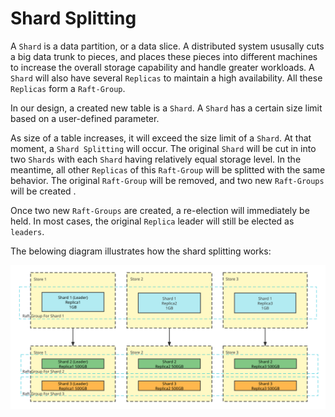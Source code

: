 # **Shard Splitting**

A `Shard` is a data partition, or a data slice. A distributed system ususally cuts a big data trunk to pieces, and places these pieces into different machines to increase the overall storage capability and handle greater workloads. A `Shard` will also have several `Replicas` to maintain a high availability. All these `Replicas` form a `Raft-Group`.  

In our design, a created new table is a `Shard`. A `Shard` has a certain size limit based on a user-defined parameter. 

As size of a table increases, it will exceed the size limit of a `Shard`. At that moment, a `Shard Splitting` will occur. The original `Shard` will be cut in into two `Shards` with each `Shard` having relatively equal storage level. In the meantime, all other `Replicas` of this `Raft-Group` will be splitted with the same behavior. The original `Raft-Group` will be removed, and two new `Raft-Groups` will be created . 

Once two new `Raft-Groups` are created, a re-election will immediately be held. In most cases, the original `Replica` leader will still be elected as `leaders`.  

The belowing diagram illustrates how the shard splitting works:

![Shard Splitting](https://github.com/matrixorigin/artwork/blob/main/docs/overview/matrixcube-shard-splitting.svg?raw=true)
